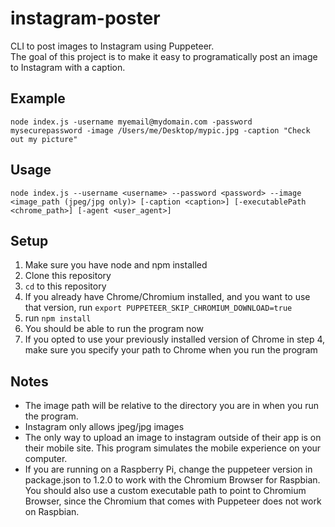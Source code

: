 # instagram-poster
CLI to post images to Instagram using Puppeteer.  
The goal of this project is to make it easy to programatically post an image to Instagram with a caption.

## Example
```
node index.js -username myemail@mydomain.com -password mysecurepassword -image /Users/me/Desktop/mypic.jpg -caption "Check out my picture"
```

## Usage
```
node index.js --username <username> --password <password> --image <image_path (jpeg/jpg only)> [-caption <caption>] [-executablePath <chrome_path>] [-agent <user_agent>]
```

## Setup
1. Make sure you have node and npm installed
2. Clone this repository
3. `cd` to this repository
4. If you already have Chrome/Chromium installed, and you want to use that version, run `export PUPPETEER_SKIP_CHROMIUM_DOWNLOAD=true`
5. run `npm install`
6. You should be able to run the program now
7. If you opted to use your previously installed version of Chrome in step 4, make sure you specify your path to Chrome when you run the program

## Notes
* The image path will be relative to the directory you are in when you run the program.
* Instagram only allows jpeg/jpg images
* The only way to upload an image to instagram outside of their app is on their mobile site. This program simulates the mobile experience on your computer.
* If you are running on a Raspberry Pi, change the puppeteer version in package.json to 1.2.0 to work with the Chromium Browser for Raspbian. You should also use a custom executable path to point to Chromium Browser, since the Chromium that comes with Puppeteer does not work on Raspbian.
